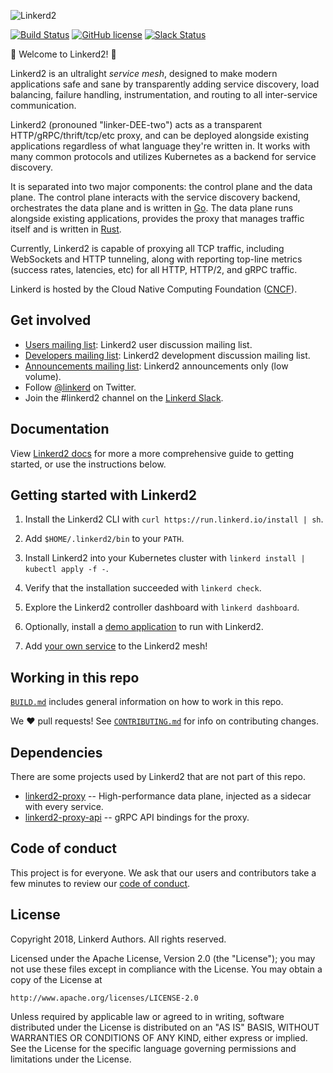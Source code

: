 ![Linkerd2][logo]

[![Build Status][ci-badge]][ci]
[![GitHub license][license-badge]](LICENSE)
[![Slack Status][slack-badge]][slack]

:balloon: Welcome to Linkerd2! :wave:

Linkerd2 is an ultralight *service mesh*, designed to make modern applications
safe and sane by transparently adding service discovery, load balancing, failure
handling, instrumentation, and routing to all inter-service communication.

Linkerd2 (pronouned "linker-DEE-two") acts as a transparent
HTTP/gRPC/thrift/tcp/etc proxy, and can be deployed alongside existing
applications regardless of what language they're written in. It works with many
common protocols and utilizes Kubernetes as a backend for service discovery.

It is separated into two major components: the control plane and the data plane.
The control plane interacts with the service discovery backend, orchestrates the
data plane and is written in [Go][golang]. The data plane runs alongside
existing applications, provides the proxy that manages traffic itself and is
written in [Rust][rust].

Currently, Linkerd2 is capable of proxying all TCP traffic, including WebSockets
and HTTP tunneling, along with reporting top-line metrics (success rates,
latencies, etc) for all HTTP, HTTP/2, and gRPC traffic.

Linkerd is hosted by the Cloud Native Computing Foundation ([CNCF][cncf]).

## Get involved

* [Users mailing list][linkerd-users]: Linkerd2 user discussion mailing
  list.
* [Developers mailing list][linkerd-dev]: Linkerd2 development discussion
  mailing list.
* [Announcements mailing list][linkerd-announce]: Linkerd2 announcements only
  (low volume).
* Follow [@linkerd][twitter] on Twitter.
* Join the #linkerd2 channel on the [Linkerd Slack][slack].

## Documentation

View [Linkerd2 docs][linkerd-docs] for more a more comprehensive guide to
getting started, or use the instructions below.

## Getting started with Linkerd2

1. Install the Linkerd2 CLI with `curl https://run.linkerd.io/install | sh`.

1. Add `$HOME/.linkerd2/bin` to your `PATH`.

1. Install Linkerd2 into your Kubernetes cluster with `linkerd install | kubectl
   apply -f -`.

1. Verify that the installation succeeded with `linkerd check`.

1. Explore the Linkerd2 controller dashboard with `linkerd dashboard`.

1. Optionally, install a [demo application][linkerd-demo] to run with Linkerd2.

1. Add [your own service][linkerd-inject] to the Linkerd2 mesh!

## Working in this repo ##

[`BUILD.md`](BUILD.md) includes general information on how to work in this repo.

We :heart: pull requests! See [`CONTRIBUTING.md`](CONTRIBUTING.md) for info on
contributing changes.

## Dependencies ##

There are some projects used by Linkerd2 that are not part of this repo.

* [linkerd2-proxy][proxy] -- High-performance data plane, injected as a sidecar
  with every service.
* [linkerd2-proxy-api][proxy-api] -- gRPC API bindings for the proxy.

## Code of conduct

This project is for everyone. We ask that our users and contributors take a few
minutes to review our [code of conduct][coc].

## License

Copyright 2018, Linkerd Authors. All rights reserved.

Licensed under the Apache License, Version 2.0 (the "License"); you may not use
these files except in compliance with the License. You may obtain a copy of the
License at

    http://www.apache.org/licenses/LICENSE-2.0

Unless required by applicable law or agreed to in writing, software distributed
under the License is distributed on an "AS IS" BASIS, WITHOUT WARRANTIES OR
CONDITIONS OF ANY KIND, either express or implied. See the License for the
specific language governing permissions and limitations under the License.

<!-- refs -->
[ci]: https://travis-ci.org/linkerd/linkerd2
[ci-badge]: https://travis-ci.org/linkerd/linkerd2.svg?branch=master
[cncf]: https://www.cncf.io/
[coc]: https://github.com/linkerd/linkerd/wiki/Linkerd-code-of-conduct
[linkerd-announce]: https://groups.google.com/forum/#!forum/conduit-announce
[linkerd-demo]: https://linkerd.io/2/getting-started/#step-3-install-the-demo-app
[linkerd-dev]: https://groups.google.com/forum/#!forum/conduit-dev
[linkerd-inject]: https://linkerd.io/2/adding-your-service/
[linkerd-docs]: https://linkerd.io/2/overview/
[linkerd-users]: https://groups.google.com/forum/#!forum/conduit-users
[golang]: https://golang.org/
[license-badge]: https://img.shields.io/github/license/linkerd/linkerd.svg
[logo]: https://user-images.githubusercontent.com/9226/33582867-3e646e02-d90c-11e7-85a2-2e238737e859.png
[proxy]: https://github.com/linkerd/linkerd2-proxy
[proxy-api]: https://github.com/linkerd/linkerd2-proxy-api
[rust]: https://www.rust-lang.org/
[slack-badge]: http://slack.linkerd.io/badge.svg
[slack]: http://slack.linkerd.io
[twitter]: https://twitter.com/linkerd
